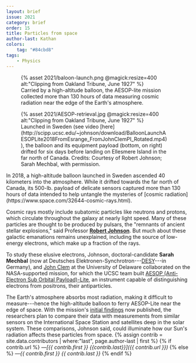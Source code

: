 ```yaml
---
layout: brief
issue: 2021
category: brief
order: 15
title: Particles from space
author-last: Kathan
colors:
    tag: "#84cbd8"
tags:
    - Physics
---
```

<figure style="width:400px">
  {% asset 2021/baloon-launch.png @magick:resize=400 alt:"Clipping from Oakland Tribune, June 1927" %}<figcaption markdown="span">Carried by a high-altitude balloon, the AESOP-lite mission collected more than 130 hours of data measuring cosmic radiation near the edge of the Earth's atmosphere.</figcaption>
</figure>
<figure style="width:400px">
  {% asset 2021/AESOP-retrieval.jpg @magick:resize=400 alt:"Clipping from Oakland Tribune, June 1927" %}<figcaption markdown="span">Launched in Sweden (see video [here](http://scipp.ucsc.edu/~johnson/download/BalloonLaunchAESOPLite2018FromEsrange_FromJohnClemPI_Rotated.mp4)), the balloon and its equipment payload (bottom, on right) drifted for six days before landing on Ellesmere Island in the far north of Canada. Credits: Courtesy of Robert Johnson; Sarah Mechbal, with permission.</figcaption>
</figure>
In 2018, a high-altitude balloon launched in Sweden ascended 40 kilometers into the atmosphere. While it drifted towards the far north of Canada, its 500-lb. payload of delicate sensors captured more than 130 hours of data intended to help untangle the mysteries of [cosmic radiation](https://www.space.com/32644-cosmic-rays.html).

Cosmic rays mostly include subatomic particles like neutrons and protons, which circulate throughout the galaxy at nearly light speed. Many of these particles are thought to be produced by pulsars, the "remnants of ancient stellar explosions," said Professor [**Robert Johnson**](https://people.ucsc.edu/~rjohnson/). But much about these galactic emanations remains unexplained, including the source of low-energy electrons, which make up a fraction of the rays.

To study these elusive electrons, Johnson, doctoral-candidate **Sarah Mechbal** (now at Deutsches Elektronen-Synchrotron---[DESY](https://www.research-in-germany.org/en/research-landscape/research-organisations/research-infrastructures/desy.html)---in Germany), and [John Clem](https://web.physics.udel.edu/about/directory/faculty/john-clem) at the University of Delaware collaborated on the NASA-supported mission, for which the UCSC team built [AESOP (Anti-Electron Sub Orbital Payload)-Lite](https://stratocat.com.ar/fichas-e/2018/KRN-20180515.htm), an instrument capable of distinguishing electrons from positrons, their antiparticles.

The Earth's atmosphere absorbs most radiation, making it difficult to measure---hence the high-altitude balloon to ferry AESOP-Lite near the edge of space. With the mission's [initial findings](https://arxiv.org/pdf/2009.03437.pdf) now published, the researchers plan to compare their data with measurements from similar sensors on the International Space Station and satellites deep in the solar system. These comparisons, Johnson said, could illuminate how our Sun's radiation affects these particles from space.
{% assign contrib = site.data.contributors | where:"last", page.author-last | first %}
{% if contrib.url %}
*&mdash;[{{ contrib.first }} {{contrib.last}}]({{ contrib.url }})*
{% else %}
*&mdash;{{ contrib.first }} {{ contrib.last }}*
{% endif %}
